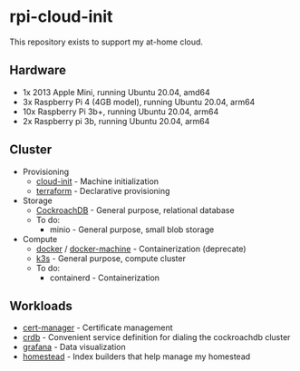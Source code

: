 # rpi-cloud-init

This repository exists to support my at-home cloud.

## Hardware

- 1x 2013 Apple Mini, running Ubuntu 20.04, amd64
- 3x Raspberry Pi 4 (4GB model), running Ubuntu 20.04, arm64
- 10x Raspberry Pi 3b+, running Ubuntu 20.04, arm64
- 2x Raspberry pi 3b, running Ubuntu 20.04, arm64

## Cluster

 - Provisioning
   - [cloud-init](cloud-init) - Machine initialization
   - [terraform](https://www.terraform.io/) - Declarative provisioning
 - Storage
   - [CockroachDB](crdb) - General purpose, relational database
   - To do:
     - minio - General purpose, small blob storage
 - Compute
   - [docker](https://www.docker.com/) / [docker-machine](docker-machine) - Containerization (deprecate)
   - [k3s](k3s) - General purpose, compute cluster
   - To do:
     - containerd - Containerization

## Workloads

 - [cert-manager](k8s/cert-manager) - Certificate management
 - [crdb](k8s/crdb) - Convenient service definition for dialing the cockroachdb cluster
 - [grafana](k8s/grafana) - Data visualization
 - [homestead](https://github.com/mjpitz/homestead) - Index builders that help manage my homestead
